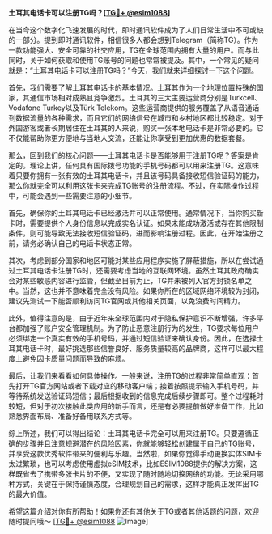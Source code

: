 **土耳其电话卡可以注册TG吗？[[TG💪+ @esim1088](https://t.me/s/esim1088)]**

在当今这个数字化飞速发展的时代，即时通讯软件成为了人们日常生活中不可或缺的一部分。提到即时通讯软件，相信很多人都会想到Telegram（简称TG）。作为一款功能强大、安全可靠的社交应用，TG在全球范围内拥有大量的用户。而与此同时，关于如何获取和使用TG账号的问题也常常被提及。其中，一个常见的疑问就是：“土耳其电话卡可以注册TG吗？”今天，我们就来详细探讨一下这个问题。

首先，我们需要了解土耳其电话卡的基本情况。土耳其作为一个地理位置特殊的国家，其通信市场相对成熟且竞争激烈。土耳其的三大主要运营商分别是Turkcell、Vodafone Turkey以及Türk Telekom。这些运营商提供的服务覆盖了从语音通话到数据流量的各种需求，而且它们的网络信号在城市和乡村地区都比较稳定。对于外国游客或者长期居住在土耳其的人来说，购买一张本地电话卡是非常必要的。它不仅能帮助你更方便地与当地人交流，还能让你享受到更加优惠的数据套餐。

那么，回到我们的核心问题——土耳其电话卡是否能够用于注册TG呢？答案是肯定的。理论上讲，任何具有国际拨号功能的手机号码都可以用来注册TG。这意味着只要你拥有一张有效的土耳其电话卡，并且该号码具备接收短信验证码的能力，那么你就完全可以利用这张卡来完成TG账号的注册流程。不过，在实际操作过程中，可能会遇到一些需要注意的小细节。

首先，确保你的土耳其电话卡已经激活并可以正常使用。通常情况下，当你购买新卡时，需要提供个人身份信息以完成实名认证。如果未能成功激活或存在其他限制条件，则可能导致无法接收短信验证码，进而影响注册过程。因此，在开始注册之前，请务必确认自己的电话卡状态正常。

其次，考虑到部分国家和地区可能对某些应用程序实施了屏蔽措施，所以在尝试通过土耳其电话卡注册TG时，还需要考虑当地的互联网环境。虽然土耳其政府确实会对某些敏感内容进行监管，但截至目前为止，TG并未被列入官方封锁名单之中。当然，这也并不意味着完全没有风险。如果你所在的区域网络环境较为封闭，建议先测试一下能否顺利访问TG官网或其他相关页面，以免浪费时间精力。

此外，值得注意的是，由于近年来全球范围内对于隐私保护意识不断增强，许多平台都加强了账户安全管理机制。为了防止恶意注册行为的发生，TG要求每位用户必须绑定一个真实有效的手机号码，并通过短信验证来确认身份。因此，在选择土耳其电话卡时，最好挑选那些信誉良好、服务质量较高的品牌商，这样可以最大程度上避免因卡质量问题而导致的麻烦。

最后，让我们来看看如何具体操作。一般来说，注册TG的过程非常简单直观：首先打开TG官方网站或者下载对应的移动客户端；接着按照提示输入手机号码，并等待系统发送验证码短信；最后根据收到的信息完成后续步骤即可。整个过程耗时较短，但对于初次接触此类应用的新手而言，还是有必要提前做好准备工作，比如熟悉界面布局、准备好备用联系方式等。

综上所述，我们可以得出结论：土耳其电话卡完全可以用来注册TG。只要遵循正确的步骤并且注意规避潜在的风险因素，你就能够轻松创建属于自己的TG账号，并享受这款优秀软件带来的便利与乐趣。当然啦，如果你觉得手动更换实体SIM卡太过繁琐，也可以考虑使用虚拟eSIM技术，比如ESIM1088提供的解决方案，这样既省去了携带多张卡片的不便，又实现了随时随地切换网络的功能。无论采用哪种方式，关键在于保持谨慎态度，合理规划自己的需求，这样才能真正发挥出TG的最大价值。

希望这篇介绍对你有所帮助！如果你还有其他关于TG或者其他话题的问题，欢迎随时提问哦～ [[TG💪+ @esim1088](https://t.me/s/esim1088) ![Image](https://i.postimg.cc/4NQfJmqS/Snipaste-2025-05-13-00-14-12.png)]